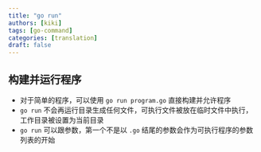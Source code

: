 ```yaml
---
title: "go run"
authors: [kiki]
tags: [go-command]
categories: [translation]
draft: false
---
```


## 构建并运行程序

- 对于简单的程序，可以使用 `go run program.go` 直接构建并允许程序
- `go run` 不会再运行目录生成任何文件，可执行文件被放在临时文件中执行，工作目录被设置为当前目录
- `go run` 可以跟参数，第一个不是以 `.go` 结尾的参数会作为可执行程序的参数列表的开始
